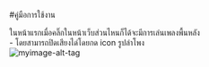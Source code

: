#คู่มือการใช้งาน

ในหน้าแรกเมื่อคลิ๊กในหน้าเว็บส่วนไหนก็ได้จะมีการเล่นเพลงพื้นหลัง </br>
    - โดยสามารถปิดเสียงได่โดยกด icon รูปลำโพง </br>
    ![myimage-alt-tag](https://drive.google.com/file/d/110dXcSI-xxs55Sm71pJNejgmaPiHMSas/view?usp=sharing)

